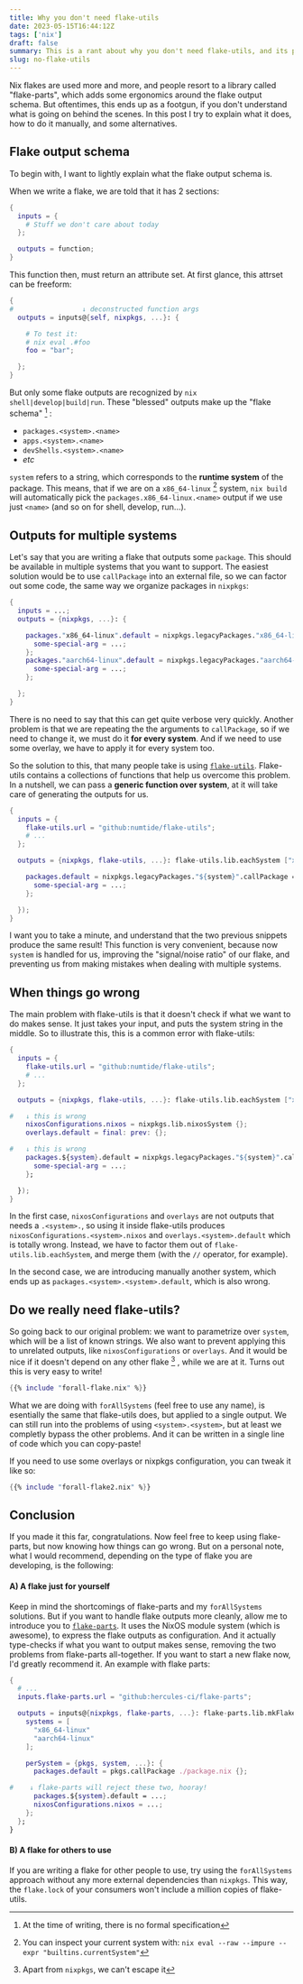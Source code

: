 ```yaml
---
title: Why you don't need flake-utils
date: 2023-05-15T16:44:12Z
tags: ['nix']
draft: false
summary: This is a rant about why you don't need flake-utils, and its pitfalls
slug: no-flake-utils
---
```


Nix flakes are used more and more, and people resort to a library called "flake-parts", which adds some ergonomics around the flake output schema. But oftentimes, this ends up as a footgun, if you don't understand what is going on behind the scenes. In this post I try to explain what it does, how to do it manually, and some alternatives.

## Flake output schema

To begin with, I want to lightly explain what the flake output schema is.

When we write a flake, we are told that it has 2 sections:

```nix
{
  inputs = {
    # Stuff we don't care about today
  };

  outputs = function;
}
```

This function then, must return an attribute set. At first glance, this attrset can be freeform:
```nix
{
#                 ↓ deconstructed function args
  outputs = inputs@{self, nixpkgs, ...}: {

    # To test it:
    # nix eval .#foo
    foo = "bar";

  };
}
```

But only some flake outputs are recognized by `nix shell|develop|build|run`.
These "blessed" outputs make up the "flake schema" [^1] :

- `packages.<system>.<name>`
- `apps.<system>.<name>`
- `devShells.<system>.<name>`
- *etc*

`system` refers to a string, which corresponds to the **runtime system** of the package. This means, that if we are on a `x86_64-linux` [^2] system, `nix build` will automatically pick the `packages.x86_64-linux.<name>` output if we use just `<name>` (and so on for shell, develop, run...).


## Outputs for multiple systems

Let's say that you are writing a flake that outputs some `package`. This should be available in multiple systems that you want to support. The easiest solution would be to use `callPackage` into an external file, so we can factor out some code, the same way we organize packages in `nixpkgs`:

```nix
{
  inputs = ...;
  outputs = {nixpkgs, ...}: {

    packages."x86_64-linux".default = nixpkgs.legacyPackages."x86_64-linux".callPackage ./package.nix {
      some-special-arg = ...;
    };
    packages."aarch64-linux".default = nixpkgs.legacyPackages."aarch64-linux".callPackage ./package.nix {
      some-special-arg = ...;
    };

  };
}
```

There is no need to say that this can get quite verbose very quickly. Another problem is that we are repeating the the arguments to `callPackage`, so if we need to change it, we must do it **for every system**. And if we need to use some overlay, we have to apply it for every system too.

So the solution to this, that many people take is using [`flake-utils`](https://github.com/numtide/flake-utils). Flake-utils contains a collections of functions that help us overcome this problem. In a nutshell, we can pass a **generic function over system**, at it will take care of generating the outputs for us.

```nix
{
  inputs = {
    flake-utils.url = "github:numtide/flake-utils";
    # ...
  };

  outputs = {nixpkgs, flake-utils, ...}: flake-utils.lib.eachSystem ["x86_64-linux" "aarch64-linux"] (system: {

    packages.default = nixpkgs.legacyPackages."${system}".callPackage = ./pacakge.nix {
      some-special-arg = ...;
    };

  });
}
```

I want you to take a minute, and understand that the two previous snippets produce the same result!
This function is very convenient, because now `system` is handled for us, improving the "signal/noise ratio" of our flake, and preventing us from making mistakes when dealing with multiple systems.

## When things go wrong

The main problem with flake-utils is that it doesn't check if what we want to do makes sense. It just takes your input, and puts the system string in the middle. So to illustrate this, this is a common error with flake-utils:

```nix
{
  inputs = {
    flake-utils.url = "github:numtide/flake-utils";
    # ...
  };

  outputs = {nixpkgs, flake-utils, ...}: flake-utils.lib.eachSystem ["x86_64-linux" "aarch64-linux"] (system: {

#   ↓ this is wrong
    nixosConfigurations.nixos = nixpkgs.lib.nixosSystem {};
    overlays.default = final: prev: {};

#   ↓ this is wrong
    packages.${system}.default = nixpkgs.legacyPackages."${system}".callPackage = ./pacakge.nix {
      some-special-arg = ...;
    };

  });
}
```

In the first case, `nixosConfigurations` and `overlays` are not outputs that needs a `.<system>.`, so using it inside flake-utils produces `nixosConfigurations.<system>.nixos` and `overlays.<system>.default` which is totally wrong. Instead, we have to factor them out of `flake-utils.lib.eachSystem`, and merge them (with the `//` operator, for example).

In the second case, we are introducing manually another system, which ends up as `packages.<system>.<system>.default`, which is also wrong.

## Do we really need flake-utils?

So going back to our original problem: we want to parametrize over `system`, which will be a list of known strings. We also want to prevent applying this to unrelated outputs, like `nixosConfigurations` or `overlays`. And it would be nice if it doesn't depend on any other flake [^3] , while we are at it. Turns out this is very easy to write!

```nix
{{% include "forall-flake.nix" %}}
```

What we are doing with `forAllSystems` (feel free to use any name), is esentially the same that flake-utils does, but applied to a single output. We can still run into the problems of using `<system>.<system>`, but at least we completly bypass the other problems. And it can be written in a single line of code which you can copy-paste!

If you need to use some overlays or nixpkgs configuration, you can tweak it like so:

```nix
{{% include "forall-flake2.nix" %}}
```

## Conclusion

If you made it this far, congratulations. Now feel free to keep using flake-parts, but now knowing how things can go wrong. But on a personal note, what I would recommend, depending on the type of flake you are developing, is the following:


#### A) A flake just for yourself

Keep in mind the shortcomings of flake-parts and my `forAllSystems` solutions. But if you want to handle flake outputs more cleanly, allow me to introduce you to [`flake-parts`](https://flake.parts). It uses the NixOS module system (which is awesome), to express the flake outputs as configuration. And it actually type-checks if what you want to output makes sense, removing the two problems from flake-parts all-together. If you want to start a new flake now, I'd greatly recommend it. An example with flake parts:

```nix
{
  # ...
  inputs.flake-parts.url = "github:hercules-ci/flake-parts";

  outputs = inputs@{nixpkgs, flake-parts, ...}: flake-parts.lib.mkFlake {inherit inputs;} {
    systems = [
      "x86_64-linux"
      "aarch64-linux"
    ];

    perSystem = {pkgs, system, ...}: {
      packages.default = pkgs.callPackage ./package.nix {};

#    ↓ flake-parts will reject these two, hooray!
      packages.${system}.default = ...;
      nixosConfigurations.nixos = ...;
    };
  };
}
```

#### B) A flake for others to use

If you are writing a flake for other people to use, try using the `forAllSystems` approach without any more external dependencies than `nixpkgs`. This way, the `flake.lock` of your consumers won't include a million copies of flake-utils.


[^1]: At the time of writing, there is no formal specification
[^2]: You can inspect your current system with: `nix eval --raw --impure --expr "builtins.currentSystem"`
[^3]: Apart from `nixpkgs`, we can't escape it
